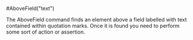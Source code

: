 #AboveField("text")



The AboveField command finds an element above a field labelled with text contained within quotation marks. Once it is found you need to perform some sort of action or assertion.
